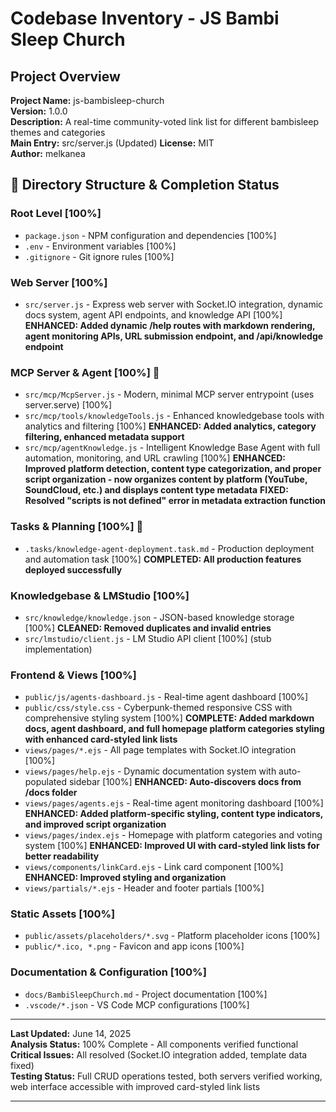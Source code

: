 # Codebase Inventory - JS Bambi Sleep Church

## Project Overview

**Project Name:** js-bambisleep-church  
**Version:** 1.0.0  
**Description:** A real-time community-voted link list for different bambisleep themes and categories  
**Main Entry:** src/server.js (Updated)
**License:** MIT  
**Author:** melkanea  

## 📁 Directory Structure & Completion Status

### Root Level [100%]

- `package.json` - NPM configuration and dependencies [100%]
- `.env` - Environment variables [100%]
- `.gitignore` - Git ignore rules [100%]

### Web Server [100%]

- `src/server.js` - Express web server with Socket.IO integration, dynamic docs system, agent API endpoints, and knowledge API [100%] **ENHANCED: Added dynamic /help routes with markdown rendering, agent monitoring APIs, URL submission endpoint, and /api/knowledge endpoint**

### MCP Server & Agent [100%] 🚀

- `src/mcp/McpServer.js` - Modern, minimal MCP server entrypoint (uses server.serve) [100%]
- `src/mcp/tools/knowledgeTools.js` - Enhanced knowledgebase tools with analytics and filtering [100%] **ENHANCED: Added analytics, category filtering, enhanced metadata support**
- `src/mcp/agentKnowledge.js` - Intelligent Knowledge Base Agent with full automation, monitoring, and URL crawling [100%] **ENHANCED: Improved platform detection, content type categorization, and proper script organization - now organizes content by platform (YouTube, SoundCloud, etc.) and displays content type metadata** **FIXED: Resolved "scripts is not defined" error in metadata extraction function**

### Tasks & Planning [100%] 🎉

- `.tasks/knowledge-agent-deployment.task.md` - Production deployment and automation task [100%] **COMPLETED: All production features deployed successfully**

### Knowledgebase & LMStudio [100%]

- `src/knowledge/knowledge.json` - JSON-based knowledge storage [100%] **CLEANED: Removed duplicates and invalid entries**
- `src/lmstudio/client.js` - LM Studio API client [100%] (stub implementation)

### Frontend & Views [100%]

- `public/js/agents-dashboard.js` - Real-time agent dashboard [100%]
- `public/css/style.css` - Cyberpunk-themed responsive CSS with comprehensive styling system [100%] **COMPLETE: Added markdown docs, agent dashboard, and full homepage platform categories styling with enhanced card-styled link lists**
- `views/pages/*.ejs` - All page templates with Socket.IO integration [100%]
- `views/pages/help.ejs` - Dynamic documentation system with auto-populated sidebar [100%] **ENHANCED: Auto-discovers docs from /docs folder**
- `views/pages/agents.ejs` - Real-time agent monitoring dashboard [100%] **ENHANCED: Added platform-specific styling, content type indicators, and improved script organization**
- `views/pages/index.ejs` - Homepage with platform categories and voting system [100%] **ENHANCED: Improved UI with card-styled link lists for better readability**
- `views/components/linkCard.ejs` - Link card component [100%] **ENHANCED: Improved styling and organization**
- `views/partials/*.ejs` - Header and footer partials [100%]

### Static Assets [100%]

- `public/assets/placeholders/*.svg` - Platform placeholder icons [100%]
- `public/*.ico, *.png` - Favicon and app icons [100%]

### Documentation & Configuration [100%]

- `docs/BambiSleepChurch.md` - Project documentation [100%]
- `.vscode/*.json` - VS Code MCP configurations [100%]

---

**Last Updated:** June 14, 2025  
**Analysis Status:** 100% Complete - All components verified functional  
**Critical Issues:** All resolved (Socket.IO integration added, template data fixed)  
**Testing Status:** Full CRUD operations tested, both servers verified working, web interface accessible with improved card-styled link lists  

---
